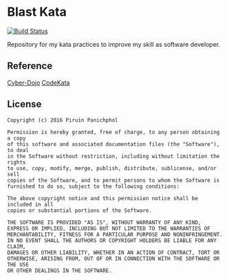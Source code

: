 # Blast Kata

[![Build Status](https://travis-ci.org/piruin/blast-kata.svg?branch=master)](https://travis-ci.org/piruin/blast-kata)

Repository for my kata practices to improve my skill as software developer.

## Reference

[Cyber-Dojo](http://www.cyber-dojo.org/)
[CodeKata](http://codekata.com/)

## License

    Copyright (c) 2016 Piruin Panichphol

    Permission is hereby granted, free of charge, to any person obtaining a copy
    of this software and associated documentation files (the "Software"), to deal
    in the Software without restriction, including without limitation the rights
    to use, copy, modify, merge, publish, distribute, sublicense, and/or sell
    copies of the Software, and to permit persons to whom the Software is
    furnished to do so, subject to the following conditions:

    The above copyright notice and this permission notice shall be included in all
    copies or substantial portions of the Software.

    THE SOFTWARE IS PROVIDED "AS IS", WITHOUT WARRANTY OF ANY KIND,
    EXPRESS OR IMPLIED, INCLUDING BUT NOT LIMITED TO THE WARRANTIES OF
    MERCHANTABILITY, FITNESS FOR A PARTICULAR PURPOSE AND NONINFRINGEMENT.
    IN NO EVENT SHALL THE AUTHORS OR COPYRIGHT HOLDERS BE LIABLE FOR ANY CLAIM,
    DAMAGES OR OTHER LIABILITY, WHETHER IN AN ACTION OF CONTRACT, TORT OR
    OTHERWISE, ARISING FROM, OUT OF OR IN CONNECTION WITH THE SOFTWARE OR THE USE
    OR OTHER DEALINGS IN THE SOFTWARE.
